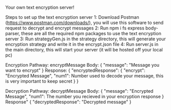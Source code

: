 Your own text encryption server!

Steps to set up the text encryption server
1: Download Postman (https://www.postman.com/downloads/), you will use this software to send request to decrypt and encrypt messages
2: Run npm i fs express body-parser, these are all the required npm packages to use the text encryption server
3: Run strategyGen.js in the strategy directory, this will generate your encryption strategy and write it in the encrypt.json file
4: Run server.js in the main directory, this will start your server (it will be hosted off your local pc)

Encryption 
Pathway: encryptMessage
Body: {
    "message": "Message you want to encrypt"
}
Response: {
    "encryptedResponse": {
        "encrypt": "Encrypted Message",
        "num1": Number used to decode your message, this is very important to keep secret
    }
}

Decryption
Pathway: decryptMessage
Body: {
    "message": "Encrypted Message", 
    "num1": The number you recieved in your encryption response
}
Response" {
    "decryptedResponse": "Decrypted message"
}